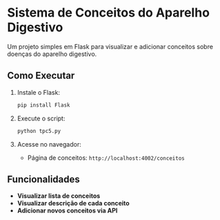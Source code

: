 # Sistema de Conceitos do Aparelho Digestivo

Um projeto simples em Flask para visualizar e adicionar conceitos sobre doenças do aparelho digestivo.

## Como Executar

1. Instale o Flask:
    ```bash
    pip install Flask
    ```

2. Execute o script:
    ```bash
    python tpc5.py
    ```

3. Acesse no navegador:
    - Página de conceitos: `http://localhost:4002/conceitos`

## Funcionalidades

- **Visualizar lista de conceitos**
- **Visualizar descrição de cada conceito**
- **Adicionar novos conceitos via API**

